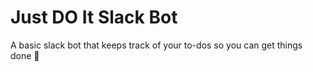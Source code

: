 # Just DO It Slack Bot

A basic slack bot that keeps track of your to-dos so you can get things done 💪
